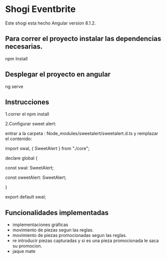 # Shogi Eventbrite

Este shogi esta hecho Angular version 8.1.2.

## Para correr el proyecto instalar las dependencias necesarias.

npm Install

## Desplegar el proyecto en angular

ng serve

## Instrucciones
1.correr el npm install

2.Configurar sweet alert:

entrar a la carpeta :  Node_modules/sweetalert/sweetalert.d.ts
y remplazar el contenido:
 
import swal, { SweetAlert } from "./core";

declare global {

  const swal: SweetAlert;
  
  const sweetAlert: SweetAlert;
  
}

export default swal;

## Funcionalidades implementadas
- implementaciones gráficas
- movimiento de piezas segun las reglas.
- movimiento de piezas promocionadas segun las reglas.
- re introducir piezas capturadas y si es una pieza promocionada le saca su promocion.
- jaque mate





